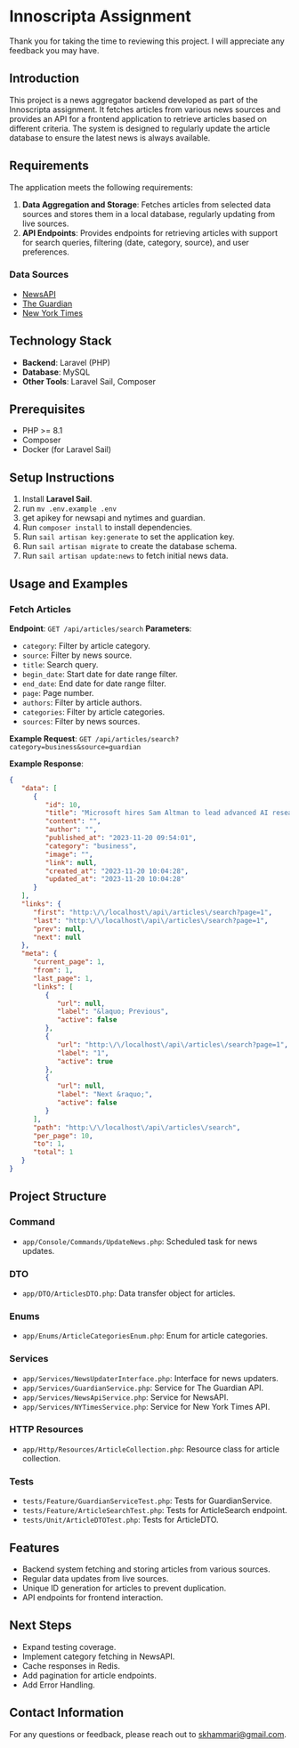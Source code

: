 
# Innoscripta Assignment

Thank you for taking the time to reviewing this project. I will appreciate any feedback you may have. 

## Introduction
This project is a news aggregator backend developed as part of the Innoscripta assignment. It fetches articles from various news sources and provides an API for a frontend application to retrieve articles based on different criteria. The system is designed to regularly update the article database to ensure the latest news is always available.

## Requirements
The application meets the following requirements:
1. **Data Aggregation and Storage**: Fetches articles from selected data sources and stores them in a local database, regularly updating from live sources.
2. **API Endpoints**: Provides endpoints for retrieving articles with support for search queries, filtering (date, category, source), and user preferences.

### Data Sources
- [NewsAPI](https://newsapi.org)
- [The Guardian](https://content.guardianapis.com)
- [New York Times](https://www.nytimes.com)

## Technology Stack
- **Backend**: Laravel (PHP)
- **Database**: MySQL
- **Other Tools**: Laravel Sail, Composer

## Prerequisites
- PHP >= 8.1
- Composer
- Docker (for Laravel Sail)

## Setup Instructions
1. Install **Laravel Sail**.
2. run `mv .env.example .env`
3. get apikey for newsapi and nytimes and guardian.
4. Run `composer install` to install dependencies. 
5. Run `sail artisan key:generate` to set the application key. 
6. Run `sail artisan migrate` to create the database schema. 
7. Run `sail artisan update:news` to fetch initial news data.

## Usage and Examples
### Fetch Articles
**Endpoint**: `GET /api/articles/search`
**Parameters**:
- `category`: Filter by article category.
- `source`: Filter by news source.
- `title`: Search query.
- `begin_date`: Start date for date range filter.
- `end_date`: End date for date range filter.
- `page`: Page number.
- `authors`: Filter by article authors.
- `categories`: Filter by article categories.
- `sources`: Filter by news sources.

**Example Request**: `GET /api/articles/search?category=business&source=guardian`

**Example Response**:
```json
{
   "data": [
      {
         "id": 10,
         "title": "Microsoft hires Sam Altman to lead advanced AI research team after OpenAI ousting \u2013 business live",
         "content": "",
         "author": "",
         "published_at": "2023-11-20 09:54:01",
         "category": "business",
         "image": "",
         "link": null,
         "created_at": "2023-11-20 10:04:28",
         "updated_at": "2023-11-20 10:04:28"
      }
   ],
   "links": {
      "first": "http:\/\/localhost\/api\/articles\/search?page=1",
      "last": "http:\/\/localhost\/api\/articles\/search?page=1",
      "prev": null,
      "next": null
   },
   "meta": {
      "current_page": 1,
      "from": 1,
      "last_page": 1,
      "links": [
         {
            "url": null,
            "label": "&laquo; Previous",
            "active": false
         },
         {
            "url": "http:\/\/localhost\/api\/articles\/search?page=1",
            "label": "1",
            "active": true
         },
         {
            "url": null,
            "label": "Next &raquo;",
            "active": false
         }
      ],
      "path": "http:\/\/localhost\/api\/articles\/search",
      "per_page": 10,
      "to": 1,
      "total": 1
   }
}
```

## Project Structure
### Command
- `app/Console/Commands/UpdateNews.php`: Scheduled task for news updates.

### DTO
- `app/DTO/ArticlesDTO.php`: Data transfer object for articles.

### Enums
- `app/Enums/ArticleCategoriesEnum.php`: Enum for article categories.

### Services
- `app/Services/NewsUpdaterInterface.php`: Interface for news updaters.
- `app/Services/GuardianService.php`: Service for The Guardian API.
- `app/Services/NewsApiService.php`: Service for NewsAPI.
- `app/Services/NYTimesService.php`: Service for New York Times API.

### HTTP Resources
- `app/Http/Resources/ArticleCollection.php`: Resource class for article collection.

### Tests
- `tests/Feature/GuardianServiceTest.php`: Tests for GuardianService.
- `tests/Feature/ArticleSearchTest.php`: Tests for ArticleSearch endpoint.
- `tests/Unit/ArticleDTOTest.php`: Tests for ArticleDTO.

## Features
- Backend system fetching and storing articles from various sources.
- Regular data updates from live sources.
- Unique ID generation for articles to prevent duplication.
- API endpoints for frontend interaction.

## Next Steps
- Expand testing coverage.
- Implement category fetching in NewsAPI.
- Cache responses in Redis.
- Add pagination for article endpoints.
- Add Error Handling.

## Contact Information
For any questions or feedback, please reach out to [skhammari@gmail.com](mailto:skhammari@gmail.com).